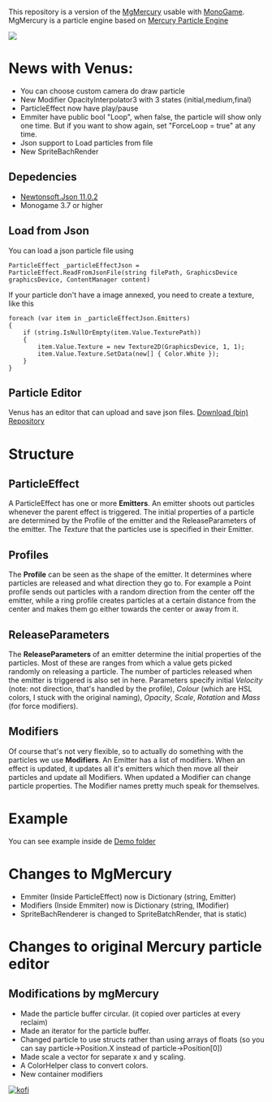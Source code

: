 This repository is a version of the [MgMercury](https://github.com/Jjagg/MgMercury) usable with [MonoGame](https://github.com/mono/MonoGame).
MgMercury is a particle engine based on  [Mercury Particle Engine](https://github.com/Matthew-Davey/mercury-particle-engine)

![](https://media.giphy.com/media/bbSYumsbuysZEpqpgN/giphy.gif)

# News with Venus:
 - You can choose custom camera do draw particle
 - New Modifier OpacityInterpolator3 with 3 states (initial,medium,final)
 - ParticleEffect now have play/pause
 - Emmiter have public bool "Loop", when false, the particle will show only one time. But if you want to show again, set "ForceLoop = true" at any time.
 - Json support to Load particles from file
 - New SpriteBachRender

## Depedencies
 - [Newtonsoft.Json 11.0.2](https://github.com/JamesNK/Newtonsoft.Json/tree/11.0.2)
 - Monogame 3.7 or higher

## Load from Json
You can load a json particle file using 
```
ParticleEffect _particleEffectJson = ParticleEffect.ReadFromJsonFile(string filePath, GraphicsDevice graphicsDevice, ContentManager content)
```
If your particle don't have a image annexed, you need to create a texture, like this
```
foreach (var item in _particleEffectJson.Emitters)
{
    if (string.IsNullOrEmpty(item.Value.TexturePath))
    {
        item.Value.Texture = new Texture2D(GraphicsDevice, 1, 1);
        item.Value.Texture.SetData(new[] { Color.White });
    }
}
```

## Particle Editor
Venus has an editor that can upload and save json files.
[Download (bin)](https://mmbelkiman.itch.io/venus-particle-editor)
[Repository](https://github.com/mmbelkiman/Venus-Particle-Editor)

# Structure

## ParticleEffect
A ParticleEffect has one or more **Emitters**. An emitter shoots out particles whenever the parent effect is triggered. The initial properties of a particle are determined by the Profile of the emitter and the ReleaseParameters of the emitter. The *Texture* that the particles use is specified in their Emitter.

## Profiles
The **Profile** can be seen as the shape of the emitter. It determines where particles are released and what direction they go to. For example a Point profile sends out particles with a random direction from the center off the emitter, while a ring profile creates particles at a certain distance from the center and makes them go either towards the center or away from it.

## ReleaseParameters
The **ReleaseParameters** of an emitter determine the initial properties of the particles. Most of these are ranges from which a value gets picked randomly on releasing a particle. The number of particles released when the emitter is triggered is also set in here. Parameters specify initial *Velocity* (note: not direction, that's handled by the profile), *Colour* (which are HSL colors, I stuck with the original naming), *Opacity*, *Scale*, *Rotation* and *Mass* (for force modifiers).

## Modifiers
Of course that's not very flexible, so to actually do something with the particles we use **Modifiers**. An Emitter has a list of modifiers. When an effect is updated, it updates all it's emitters which then move all their particles and update all Modifiers. When updated a Modifier can change particle properties. The Modifier names pretty much speak for themselves.

# Example
You can see example inside de [Demo folder](https://github.com/mmbelkiman/Venus-Particle-Engine/tree/master/Demo)

# Changes to MgMercury
 - Emmiter (Inside ParticleEffect) now is Dictionary (string, Emitter)
 - Modifiers (Inside Emmiter) now is Dictionary (string, IModifier)
 - SpriteBachRenderer is changed to SpriteBatchRender, that is static)

# Changes to original Mercury particle editor

## Modifications by mgMercury
 - Made the particle buffer circular. (it copied over particles at every reclaim)
 - Made an iterator for the particle buffer.
 - Changed particle to use structs rather than using arrays of floats (so you can say particle->Position.X instead of particle->Position[0])
 - Made scale a vector for separate x and y scaling.
 - A ColorHelper class to convert colors.
 - New container modifiers

[![kofi](https://az743702.vo.msecnd.net/cdn/kofi2.png)](https://ko-fi.com/B0B2KE8I)